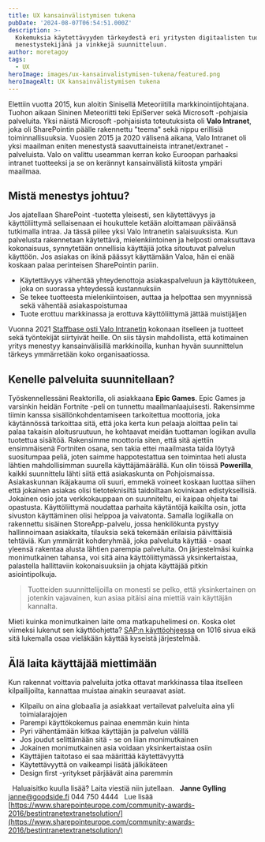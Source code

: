 ```yaml
---
title: UX kansainvälistymisen tukena
pubDate: '2024-08-07T06:54:51.000Z'
description: >-
  Kokemuksia käytettävyyden tärkeydestä eri yritysten digitaalisten tuotteiden
  menestystekijänä ja vinkkejä suunnitteluun.
author: moretagoy
tags:
  - UX
heroImage: images/ux-kansainvalistymisen-tukena/featured.png
heroImageAlt: UX kansainvälistymisen tukena
---
```


Elettiin vuotta 2015, kun aloitin Sinisellä Meteoriitilla markkinointijohtajana. Tuohon aikaan Sininen Meteoriitti teki EpiServer sekä Microsoft -pohjaisia palveluita. Yksi näistä Microsoft -pohjaisista toteutuksista oli **Valo Intranet**, joka oli SharePointin päälle rakennettu "teema" sekä nippu erillisiä toiminnallisuuksia. Vuosien 2015 ja 2020 välisenä aikana, Valo Intranet oli yksi maailman eniten menestystä saavuttaineista intranet/extranet -palveluista. Valo on valittu useamman kerran koko Euroopan parhaaksi intranet tuotteeksi ja se on kerännyt kansainvälistä kiitosta ympäri maailmaa.

## Mistä menestys johtuu?

Jos ajatellaan SharePoint -tuotetta yleisesti, sen käytettävyys ja käyttöliittymä sellaisenaan ei houkuttele ketään aloittamaan päiväänsä tutkimalla intraa. Ja tässä piilee yksi Valo Intranetin salaisuuksista. Kun palvelusta rakennetaan käytettävä, mielenkiintoinen ja helposti omaksuttava kokonaisuus, synnytetään onnellisia käyttäjiä jotka sitoutuvat palvelun käyttöön. Jos asiakas on ikinä päässyt käyttämään Valoa, hän ei enää koskaan palaa perinteisen SharePointin pariin.

-   Käytettävyys vähentää yhteydenottoja asiakaspalveluun ja käyttötukeen, joka on suorassa yhteydessä kustannuksiin
-   Se tekee tuotteesta mielenkiintoisen, auttaa ja helpottaa sen myynnissä sekä vähentää asiakaspoistumaa
-   Tuote erottuu markkinassa ja erottuva käyttöliittymä jättää muistijäljen

Vuonna 2021 [Staffbase osti Valo Intranetin](https://staffbase.com/en/microsoft-365/) kokonaan itselleen ja tuotteet sekä työntekijät siirtyivät heille. On siis täysin mahdollista, että kotimainen yritys menestyy kansainvälisillä markkinoilla, kunhan hyvän suunnittelun tärkeys ymmärretään koko organisaatiossa.

## Kenelle palveluita suunnitellaan?

Työskennellessäni Reaktorilla, oli asiakkaana **Epic Games**. Epic Games ja varsinkin heidän Fortnite -peli on tunnettu maailmanlaajuisesti. Rakensimme tiimin kanssa sisällönkohdentamiseen tarkoitettua moottoria, joka käytännössä tarkoittaa sitä, että joka kerta kun pelaaja aloittaa pelin tai palaa takaisin aloitusruutuun, he kohtaavat meidän tuottaman logiikan avulla tuotettua sisältöä. Rakensimme moottoria siten, että sitä ajettiin ensimmäisenä Fortniten osana, sen takia ettei maailmasta taida löytyä suositumpaa peliä, joten saimme happotestattua sen toimintaa heti alusta lähtien mahdollisimman suurella käyttäjämäärällä. Kun olin töissä **Powerilla**, kaikki suunnittelu lähti siitä että asiakaskunta on Pohjoismaissa. Asiakaskunnan ikäjakauma oli suuri, emmekä voineet koskaan luottaa siihen että jokainen asiakas olisi tietoteknisiltä taidoiltaan kovinkaan edistyksellisiä. Jokainen osio jota verkkokauppaan on suunniteltu, ei kaipaa ohjeita tai opastusta. Käyttöliittymä noudattaa parhaita käytäntöjä kaikilta osin, jotta sivuston käyttäminen olisi helppoa ja vaivatonta. Samalla logiikalla on rakennettu sisäinen StoreApp-palvelu, jossa henkilökunta pystyy hallinnoimaan asiakkaita, tilauksia sekä tekemään erilaisia päivittäisiä tehtäviä. Kun ymmärrät kohderyhmää, joka palveluita käyttää - osaat yleensä rakentaa alusta lähtien parempia palveluita. On järjestelmäsi kuinka monimutkainen tahansa, voi sitä aina käyttöliittymässä yksinkertaistaa, palastella hallittaviin kokonaisuuksiin ja ohjata käyttäjää pitkin asiointipolkuja.

> Tuotteiden suunnittelijoilla on monesti se pelko, että yksinkertainen on jotenkin vajavainen, kun asiaa pitäisi aina miettiä vain käyttäjän kannalta.

Mieti kuinka monimutkainen laite oma matkapuhelimesi on. Koska olet viimeksi lukenut sen käyttöohjetta? [SAP:n käyttöohjeessa](https://help.sap.com/doc/18ec99b2d06449c5b8b79c784d5a3af9/4.2.14/en-US/is_42_user_en.pdf) on 1016 sivua eikä sitä lukemalla osaa vieläkään käyttää kyseistä järjestelmää.

## Älä laita käyttäjää miettimään

Kun rakennat voittavia palveluita jotka ottavat markkinassa tilaa itselleen kilpailijoilta, kannattaa muistaa ainakin seuraavat asiat.

-   Kilpailu on aina globaalia ja asiakkaat vertailevat palveluita aina yli toimialarajojen
-   Parempi käyttökokemus painaa enemmän kuin hinta
-   Pyri vähentämään kitkaa käyttäjän ja palvelun välillä
-   Jos joudut selittämään sitä - se on liian monimutkainen
-   Jokainen monimutkainen asia voidaan yksinkertaistaa osiin
-   Käyttäjien taitotaso ei saa määrittää käytettävyyttä
-   Käytettävyyttä on vaikeampi lisätä jälkikäteen
-   Design first -yritykset pärjäävät aina paremmin

  Haluaisitko kuulla lisää? Laita viestiä niin jutellaan.   **Janne Gylling** janne@goodside.fi 044 750 4444   Lue lisää [https://www.sharepointeurope.com/community-awards-2016/bestintranetextranetsolution/](https://www.sharepointeurope.com/community-awards-2016/bestintranetextranetsolution/)